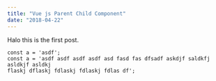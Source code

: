```yaml
---
title: "Vue js Parent Child Component"
date: "2018-04-22"
---
```


Halo this is the first post.

```javascript{1,4-6}
const a = 'asdf';
const a = 'asdf asdf asdf asdf asd fasd fas dfsadf askdjf saldkfj asldkjf asldkj
flaskj dflaskj fdlaskj fdlaskj fdlas df';
```
